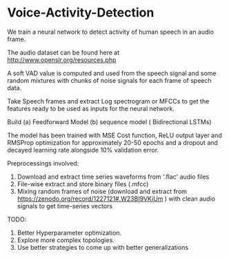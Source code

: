 # Voice-Activity-Detection
We train a neural network to detect activity of human speech in an audio frame. 

The audio dataset can be found here at http://www.openslr.org/resources.php 

A soft VAD value is computed and used from the speech signal and some random mixtures with chunks of noise signals for each frame of speech data.

Take Speech frames and extract Log spectrogram or MFCCs to get the features ready to be used as inputs for the neural network.

Build 
(a) Feedforward Model
(b) sequence model ( Bidirectional LSTMs)

The model has been trained with MSE Cost function, ReLU output layer and RMSProp optimization for approximately 20-50 epochs and a dropout and decayed learning rate alongside 10% validation error. 

Preprocessings involved: 
 1. Download and extract time series waveforms from '.flac' audio files
 2. File-wise extract and store binary files (.mfcc)
 3. Mixing random frames of noise (download and extract from  https://zenodo.org/record/1227121#.W23BI9VKiUm ) with clean audio signals to get time-series vectors

TODO: 
1. Better Hyperparameter optimization. 
2. Explore more complex topologies. 
3. Use better strategies to come up with better generalizations

